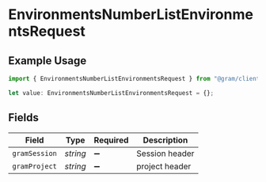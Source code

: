 # EnvironmentsNumberListEnvironmentsRequest

## Example Usage

```typescript
import { EnvironmentsNumberListEnvironmentsRequest } from "@gram/client/models/operations";

let value: EnvironmentsNumberListEnvironmentsRequest = {};
```

## Fields

| Field              | Type               | Required           | Description        |
| ------------------ | ------------------ | ------------------ | ------------------ |
| `gramSession`      | *string*           | :heavy_minus_sign: | Session header     |
| `gramProject`      | *string*           | :heavy_minus_sign: | project header     |